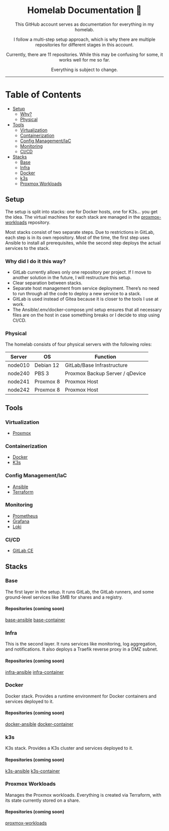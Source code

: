 <div align="center">

# Homelab Documentation :rocket:

This GitHub account serves as documentation for everything in my homelab.

I follow a multi-step setup approach, which is why there are multiple repositories for different stages in this account.

Currently, there are 11 repositories. While this may be confusing for some, it works well for me so far.

Everything is subject to change.

</div>

---

# Table of Contents
- [Setup](#setup)
    - [Why?](#why-did-i-do-it-this-way)
    - [Physical](#physical)
- [Tools](#tools)
    - [Virtualization](#virtualization)
    - [Containerization](#containerization)
    - [Config Management/IaC](#config-managementiac)
    - [Monitoring](#monitoring)
    - [CI/CD](#cicd)
- [Stacks](#stacks)
    - [Base](#base)
    - [Infra](#infra)
    - [Docker](#docker)
    - [k3s](#k3s)
    - [Proxmox Workloads](#proxmox-workloads)

## Setup

The setup is split into stacks: one for Docker hosts, one for K3s... you get the idea. The virtual machines for each stack are managed in the [proxmox-workloads](https://github.com/rz-nord/proxmox-workloads) repository.

Most stacks consist of two separate steps. Due to restrictions in GitLab, each step is in its own repository. Most of the time, the first step uses Ansible to install all prerequisites, while the second step deploys the actual services to the stack.

### Why did I do it this way?
- GitLab currently allows only one repository per project. If I move to another solution in the future, I will restructure this setup.
- Clear separation between stacks.
- Separate host management from service deployment. There’s no need to run through all the code to deploy a new service to a stack.
- GitLab is used instead of Gitea because it is closer to the tools I use at work.
- The Ansible/.env/docker-compose.yml setup ensures that all necessary files are on the host in case something breaks or I decide to stop using CI/CD.

### Physical

The homelab consists of four physical servers with the following roles:

| Server  | OS        | Function                        |
|---------|-----------|---------------------------------|
| node010 | Debian 12 | GitLab/Base Infrastructure      |
| node240 | PBS 3     | Proxmox Backup Server / qDevice |
| node241 | Proxmox 8 | Proxmox Host                    |
| node242 | Proxmox 8 | Proxmox Host                    |

## Tools

### Virtualization
- [Proxmox](https://www.proxmox.com/en/proxmox-virtual-environment)

### Containerization
- [Docker](https://www.docker.com/)
- [K3s](https://k3s.io/)

### Config Management/IaC
- [Ansible](https://github.com/ansible/ansible)
- [Terraform](https://www.terraform.io/)

### Monitoring
- [Prometheus](https://prometheus.io/)
- [Grafana](https://grafana.com/)
- [Loki](https://grafana.com/oss/loki/)

### CI/CD
- [GitLab CE](https://about.gitlab.com/)

## Stacks

### Base
The first layer in the setup. It runs GitLab, the GitLab runners, and some ground-level services like SMB for shares and a registry.
#### Repositories (coming soon)
[base-ansible](https://github.com/rz-nord)
[base-container](https://github.com/rz-nord)

### Infra
This is the second layer. It runs services like monitoring, log aggregation, and notifications. It also deploys a Traefik reverse proxy in a DMZ subnet.
#### Repositories (coming soon)
[infra-ansible](https://github.com/rz-nord)
[infra-container](https://github.com/rz-nord)

### Docker
Docker stack. Provides a runtime environment for Docker containers and services deployed to it.
#### Repositories (coming soon)
[docker-ansible](https://github.com/rz-nord)
[docker-container](https://github.com/rz-nord)

### k3s
K3s stack. Provides a K3s cluster and services deployed to it.
#### Repositories (coming soon)
[k3s-ansible](https://github.com/rz-nord)
[k3s-container](https://github.com/rz-nord)

### Proxmox Workloads
Manages the Proxmox workloads. Everything is created via Terraform, with its state currently stored on a share.
#### Repositories (coming soon)
[proxmox-workloads](https://github.com/rz-nord/proxmox-workloads)
